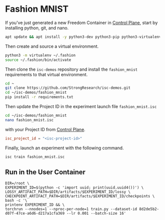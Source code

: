 # Fashion MNIST
If you've just generated a new Freedom Container in [Control Plane](https://cp.strongcompute.ai/), start by installing python, git, and nano.
```bash
apt update && apt install -y python3-dev python3-pip python3-virtualenv git nano
```
Then create and source a virtual environment. 
```bash
python3 -m virtualenv ~/.fashion
source ~/.fashion/bin/activate
```
Then clone the `isc-demos` repository and install the `fashion_mnist` requirements to that virtual environment.
```bash
cd ~
git clone https://github.com/StrongResearch/isc-demos.git
cd ~/isc-demos/fashion_mnist
pip install -r requirements.txt
```
Then update the Project ID in the experiment launch file `fashion_mnist.isc`
```bash
cd ~/isc-demos/fashion_mnist
nano fashion_mnist.isc
```
with your Project ID from [Control Plane](https://cp.strongcompute.ai/).
```toml
isc_project_id = "<isc-project-id>"
```
Finally, launch an experiment with the following command.
```bash
isc train fashion_mnist.isc
```

## Run in the User Container

```
DIR=/root \
EXPERIMENT_ID=$(python -c 'import uuid; print(uuid.uuid4())') \
LOSSY_ARTIFACT_PATH=$DIR/artifacts/$EXPERIMENT_ID/lossy \
CHECKPOINT_ARTIFACT_PATH=$DIR/artifacts/$EXPERIMENT_ID/checkpoints \
bash -c '\
printenv EXPERIMENT_ID && \
torchrun --nnodes=1 --nproc-per-node=1 train.py --dataset-id 8d2de5b2-d07f-47ce-a6d6-d217a1cfa369 --lr 0.001 --batch-size 16'
```
